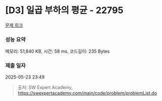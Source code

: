# [D3] 일곱 부하의 평균 - 22795 

[문제 링크](https://swexpertacademy.com/main/code/problem/problemDetail.do?contestProbId=AZND_Dyq8SUDFAWB) 

### 성능 요약

메모리: 51,840 KB, 시간: 58 ms, 코드길이: 235 Bytes

### 제출 일자

2025-05-23 23:49



> 출처: SW Expert Academy, https://swexpertacademy.com/main/code/problem/problemList.do